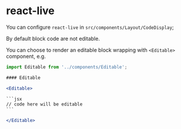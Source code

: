 # react-live

You can configure `react-live` in `src/components/Layout/CodeDisplay`;

By default block code are not editable.

You can choose to render an editable block wrapping with `<Editable>` component, e.g.

````jsx
import Editable from '../components/Editable';

#### Editable

<Editable>

```jsx
// code here will be editable
```

</Editable>
````
